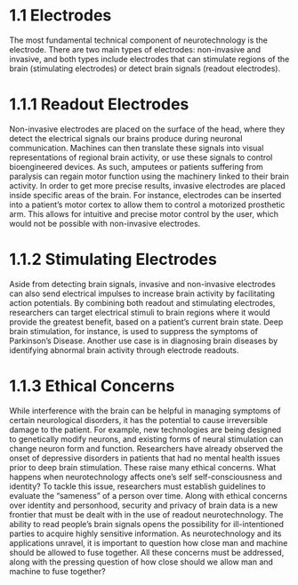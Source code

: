 # 1.1 Electrodes
The most fundamental technical component of neurotechnology is the electrode. There are two main types of electrodes: non-invasive and invasive, and both types include electrodes that can stimulate regions of the brain (stimulating electrodes) or detect brain signals (readout electrodes). 

# 1.1.1 Readout Electrodes
Non-invasive electrodes are placed on the surface of the head, where they detect the electrical signals our brains produce during neuronal communication. Machines can then translate these signals into visual representations of regional brain activity, or use these signals to control bioengineered devices. As such, amputees or patients suffering from paralysis can regain motor function using the machinery linked to their brain activity. In order to get more precise results, invasive electrodes are placed inside specific areas of the brain. For instance, electrodes can be inserted into a patient’s motor cortex to allow them to control a motorized prosthetic arm. This allows for intuitive and precise motor control by the user, which would not be possible with non-invasive electrodes.

# 1.1.2 Stimulating Electrodes
Aside from detecting brain signals, invasive and non-invasive electrodes can also send electrical impulses to increase brain activity by facilitating action potentials. By combining both readout and stimulating electrodes, researchers can target electrical stimuli to brain regions where it would provide the greatest benefit, based on a patient’s current brain state. Deep brain stimulation, for instance, is used to suppress the symptoms of Parkinson’s Disease. Another use case is in diagnosing brain diseases by identifying abnormal brain activity through electrode readouts. 

# 1.1.3 Ethical Concerns
While interference with the brain can be helpful in managing symptoms of certain neurological disorders, it has the potential to cause irreversible damage to the patient. For example, new technologies are being designed to genetically modify neurons, and existing forms of neural stimulation can change neuron form and function. Researchers have already observed the onset of depressive disorders in patients that had no mental health issues prior to deep brain stimulation. These raise many ethical concerns. What happens when neurotechnology affects one’s self self-consciousness and identity? To tackle this issue, researchers must establish guidelines to evaluate the “sameness” of a person over time. Along with ethical concerns over identity and personhood, security and privacy of brain data is a new frontier that must be dealt with in the use of readout neurotechnology. The ability to read people’s brain signals opens the possibility for ill-intentioned parties to acquire highly sensitive information. As neurotechnology and its applications unravel, it is important to question how close man and machine should be allowed to fuse together.  All these concerns must be addressed, along with the pressing question of how close should we allow man and machine to fuse together?